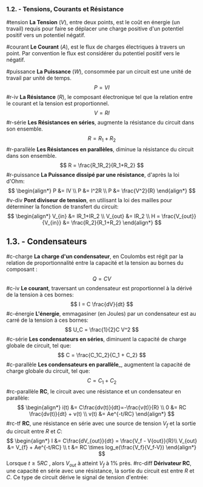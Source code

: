 ### 1.2. - Tensions, Courants et Résistance
#tension
__La Tension__ ($V$), entre deux points, est le coût en énergie (un travail) requis pour faire se déplacer une charge positive d'un potentiel positif vers un potentiel négatif.

#courant
__Le Courant__ ($A$), est le flux de charges électriques à travers un point. Par convention le flux est considérer du potentiel positif vers le négatif.

#puissance
__La Puissance__ ($W$), consommée par un circuit est une unité de travail par unité de temps. 
$$
P = VI
$$
#r-iv
__La Résistance__ ($R$), le composant électronique tel que la relation entre le courant et la tension est proportionnel.
$$
V = RI
$$
#r-série 
__Les Résistances en séries__, augmente la résistance du circuit dans son ensemble.
$$
R = R_1 + R_2
$$
#r-parallèle
__Les Résistances en parallèles__, diminue la résistance du circuit dans son ensemble.
$$
R = \frac{R_1R_2}{R_1+R_2}
$$
#r-puissance
__La Puissance dissipé par une résistance__, d'après la loi d'Ohm:
$$
\begin{align*}
P &= IV \\
P &= I^2R \\
P &= \frac{V^2}{R}
\end{align*}
$$
#v-div
__Pont diviseur de tension__, en utilisant la loi des mailles pour déterminer la fonction de transfert du circuit:
$$
\begin{align*}
V_{in} &= IR_1+IR_2 \\
V_{out} &= IR_2 \\
H = \frac{V_{out}}{V_{in}} &= \frac{R_2}{R_1+R_2} 
\end{align*}
$$
## 1.3. - Condensateurs
#c-charge
__La charge d'un condensateur__, en Coulombs est régit par la relation de proportionnalité entre la capacité et la tension au bornes du composant :
$$
Q = CV
$$
#c-iv
__Le courant__, traversant un condensateur est proportionnel à la dérivé de la tension à ces bornes:
$$
I = C \frac{dV}{dt}
$$
#c-énergie
__L'énergie__, emmagasiner (en Joules) par un condensateur est au carré de la tension à ces bornes:
$$
U_C = \frac{1}{2}C V^2
$$
#c-série
__Les condensateurs en séries__, diminuent la capacité de charge globale de circuit, tel que:
$$
C = \frac{C_1C_2}{C_1 + C_2}
$$
#c-parallèle
__Les condensateurs en parallèle___, augmentent la capacité de charge globale du circuit, tel que:
$$
C = C_1 + C_2 
$$
#rc-parallèle 
__RC__, le circuit avec une résistance et un condensateur en parallèle:
$$
\begin{align*}
i(t) &= C\frac{dv(t)}{dt}=-\frac{v(t)}{R} \\
0 &= RC \frac{dv(t)}{dt} + v(t) \\
v(t) &= Ae^{-t/RC}
\end{align*}
$$
#rc-tf
__RC__, une résistance en série avec une source de tension $V_f$ et la sortie du circuit entre $R$ et $C$:
$$
\begin{align*}
I &= C\frac{dV_{out}}{dt} = \frac{V_f - V{out}}{R}\\
V_{out} &= V_{f} + Ae^{-t/RC} \\
t &= RC \times log_e(\frac{V_f}{V_f-V})
\end{align*}
$$
Lorsque $t \geq 5RC$ , alors $V_{out}$ à atteint $V_f$ à 1% près.
#rc-diff
__Dérivateur RC__, une capacité en série avec une résistance, la sortie du circuit est entre $R$ et $C$. Ce type de circuit dérive le signal de tension d'entrée: